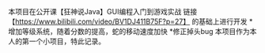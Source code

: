 本项目在公开课【狂神说Java】GUI编程入门到游戏实战 链接【https://www.bilibili.com/video/BV1DJ411B75F?p=27】
的基础上进行开发
*增加等级系统，随着分数的提高，蛇的移动速度加快
*修正掉头bug
本项目作为本人的第一个小项目，特此记录。
